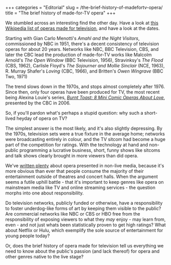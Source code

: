 +++
categories = "Editorial"
slug = /the-brief-history-of-madefortv-opera/
title = "The brief history of made-for-TV opera"
+++

We stumbled across an interesting find the other day. Have a look at [this Wikipedia list of operas made for television](https://en.wikipedia.org/wiki/List_of_television_operas), and have a look at the dates.

Starting with Gian Carlo Menotti's *Amahl and the Night Visitors*, commissioned by NBC in 1951, there's a decent consistency of television operas for about 20 years. Networks like NBC, BBC Television, CBS, and later the CBC lead the production of made-for-TV works like Malcolm Arnold's *The Open Window* (BBC Television, 1956), Stravinksy's *The Flood* (CBS, 1962), Carlisle Floyd's *The Sojourner and Mollie Sinclair* (NCE, 1963), R. Murray Shafer's *Loving* (CBC, 1966), and Britten's *Owen Wingrave* (BBC Two, 1971)

The trend slows down in the 1970s, and stops almost completely after 1976. Since then, only four operas have been produced for TV, the most recent being Alexina Louie's series, [*Burnt Toast: 8 Mini Comic Operas About Love*](/colin-mochrie-russell-braun-and-operagrams/), presented by the CBC in 2006.

So, if you'll pardon what's perhaps a stupid question: why such a short-lived heyday of opera on TV?

The simplest answer is the most likely, and it's also slightly depressing. By the 1970s, television sets were a true fixture in the average home; networks were broadcasting entirely in colour, and the TV sitcom had become a huge part of the competition for ratings. With the technology at hand and non-public programming a lucrative business, short, funny shows like sitcoms and talk shows clearly brought in more viewers than did opera.

We've [written plenty](/netflix-why-not-opera/) about opera presented in non-live media, because it's more obvious than ever that people consume the majority of their entertainment outside of theatres and concert halls. When the argument seems a futile uphill battle - that it's important to keep genres like opera on mainstream media like TV and online streaming services - the question morphs into one about responsibility.

Do television networks, publicly funded or otherwise, have a responsibility to foster underdog-like forms of art by keeping them visible to the public? Are commercial networks like NBC or CBS or HBO free from the responsibility of exposing viewers to what they *may* enjoy - may learn from, even - and not just whats been statistically proven to get high ratings? What about Netflix or Hulu, which exemplify the sole source of entertainment for young people today?

Or, does the brief history of opera made for television tell us everything we need to know about the public's passion (and lack thereof) for opera and other genres native to the live stage?
